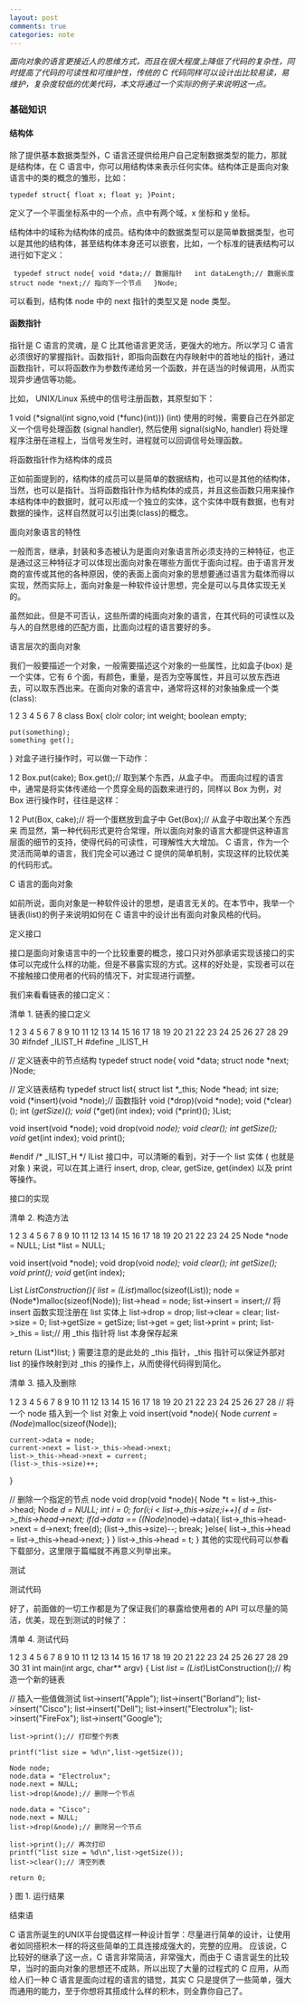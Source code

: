 ```yaml
---
layout: post
comments: true
categories: note
---
```


*面向对象的语言更接近人的思维方式，而且在很大程度上降低了代码的复杂性，同时提高了代码的可读性和可维护性，传统的 C 代码同样可以设计出比较易读，易维护，复杂度较低的优美代码，本文将通过一个实际的例子来说明这一点。*

### 基础知识

#### 结构体

除了提供基本数据类型外，C 语言还提供给用户自己定制数据类型的能力，那就是结构体，在 C 语言中，你可以用结构体来表示任何实体。结构体正是面向对象语言中的类的概念的雏形，比如：

`
typedef struct{
    float x;
    float y;
 }Point;
 `

定义了一个平面坐标系中的一个点，点中有两个域，x 坐标和 y 坐标。

结构体中的域称为结构体的成员。结构体中的数据类型可以是简单数据类型，也可以是其他的结构体，甚至结构体本身还可以嵌套，比如，一个标准的链表结构可以进行如下定义：

`
typedef struct node{
    void *data;// 数据指针  
    int dataLength;// 数据长度  
    struct node *next;// 指向下一个节点  
 }Node;`
 
可以看到，结构体 node 中的 next 指针的类型又是 node 类型。

#### 函数指针

指针是 C 语言的灵魂，是 C 比其他语言更灵活，更强大的地方。所以学习 C 语言必须很好的掌握指针。函数指针，即指向函数在内存映射中的首地址的指针，通过函数指针，可以将函数作为参数传递给另一个函数，并在适当的时候调用，从而实现异步通信等功能。

比如， UNIX/Linux 系统中的信号注册函数，其原型如下：

1
void (*signal(int signo,void (*func)(int))) (int)
使用的时候，需要自己在外部定义一个信号处理函数 (signal handler), 然后使用 signal(sigNo, handler) 将处理程序注册在进程上，当信号发生时，进程就可以回调信号处理函数。

将函数指针作为结构体的成员

正如前面提到的，结构体的成员可以是简单的数据结构，也可以是其他的结构体，当然，也可以是指针。当将函数指针作为结构体的成员，并且这些函数只用来操作本结构体中的数据时，就可以形成一个独立的实体，这个实体中既有数据，也有对数据的操作，这样自然就可以引出类(class)的概念。

面向对象语言的特性

一般而言，继承，封装和多态被认为是面向对象语言所必须支持的三种特征，也正是通过这三种特征才可以体现出面向对象在哪些方面优于面向过程。由于语言开发商的宣传或其他的各种原因，使的表面上面向对象的思想要通过语言为载体而得以实现，然而实际上，面向对象是一种软件设计思想，完全是可以与具体实现无关的。

虽然如此，但是不可否认，这些所谓的纯面向对象的语言，在其代码的可读性以及与人的自然思维的匹配方面，比面向过程的语言要好的多。

语言层次的面向对象

我们一般要描述一个对象，一般需要描述这个对象的一些属性，比如盒子(box) 是一个实体，它有 6 个面，有颜色，重量，是否为空等属性，并且可以放东西进去，可以取东西出来。在面向对象的语言中，通常将这样的对象抽象成一个类 (class):

1
2
3
4
5
6
7
8
class Box{
    clolr color;
    int weight;
    boolean empty;
 
    put(something);
    something get();
 }
对盒子进行操作时，可以做一下动作：

1
2
Box.put(cake);
Box.get();// 取到某个东西，从盒子中。
而面向过程的语言中，通常是将实体传递给一个贯穿全局的函数来进行的，同样以 Box 为例，对 Box 进行操作时，往往是这样：

1
2
Put(Box, cake);// 将一个蛋糕放到盒子中
Get(Box);// 从盒子中取出某个东西来
而显然，第一种代码形式更符合常理，所以面向对象的语言大都提供这种语言层面的细节的支持，使得代码的可读性，可理解性大大增加。 C 语言，作为一个灵活而简单的语言，我们完全可以通过 C 提供的简单机制，实现这样的比较优美的代码形式。

C 语言的面向对象

如前所说，面向对象是一种软件设计的思想，是语言无关的。在本节中，我举一个链表(list)的例子来说明如何在 C 语言中的设计出有面向对象风格的代码。

定义接口

接口是面向对象语言中的一个比较重要的概念，接口只对外部承诺实现该接口的实体可以完成什么样的功能，但是不暴露实现的方式。这样的好处是，实现者可以在不接触接口使用者的代码的情况下，对实现进行调整。

我们来看看链表的接口定义：

清单 1. 链表的接口定义

1
2
3
4
5
6
7
8
9
10
11
12
13
14
15
16
17
18
19
20
21
22
23
24
25
26
27
28
29
30
#ifndef _ILIST_H
 #define     _ILIST_H
 
 // 定义链表中的节点结构
 typedef struct node{
    void *data;
    struct node *next;
 }Node;
 
 // 定义链表结构
 typedef struct list{
    struct list *_this;
    Node *head;
    int size;
    void (*insert)(void *node);// 函数指针
    void (*drop)(void *node);
    void (*clear)();
    int (*getSize)();
    void* (*get)(int index);
    void (*print)();
 }List;
 
 void insert(void *node);
 void drop(void *node);
 void clear();
 int getSize();
 void* get(int index);
 void print();
 
 #endif      /* _ILIST_H */
IList 接口中，可以清晰的看到，对于一个 list 实体 ( 也就是对象 ) 来说，可以在其上进行 insert, drop, clear, getSize, get(index) 以及 print 等操作。

接口的实现

清单 2. 构造方法

1
2
3
4
5
6
7
8
9
10
11
12
13
14
15
16
17
18
19
20
21
22
23
24
25
Node *node = NULL;
List *list = NULL;
 
void insert(void *node);
void drop(void *node);
void clear();
int getSize();
void print();
void* get(int index);
 
List *ListConstruction(){
   list = (List*)malloc(sizeof(List));
   node = (Node*)malloc(sizeof(Node));
   list->head = node;
   list->insert = insert;// 将 insert 函数实现注册在 list 实体上
   list->drop = drop;
   list->clear = clear;
   list->size = 0;
   list->getSize = getSize;
   list->get = get;
   list->print = print;
   list->_this = list;// 用 _this 指针将 list 本身保存起来
 
   return (List*)list;
}
需要注意的是此处的 _this 指针，_this 指针可以保证外部对 list 的操作映射到对 _this 的操作上，从而使得代码得到简化。

清单 3. 插入及删除

1
2
3
4
5
6
7
8
9
10
11
12
13
14
15
16
17
18
19
20
21
22
23
24
25
26
27
28
// 将一个 node 插入到一个 list 对象上
 void insert(void *node){
    Node *current = (Node*)malloc(sizeof(Node));
 
    current->data = node;
    current->next = list->_this->head->next;
    list->_this->head->next = current;
    (list->_this->size)++;
 }
 
 // 删除一个指定的节点 node
 void drop(void *node){
    Node *t = list->_this->head;
    Node *d = NULL;
    int i = 0;
    for(i;i < list->_this->size;i++){
        d = list->_this->head->next;
        if(d->data == ((Node*)node)->data){
            list->_this->head->next = d->next;
            free(d);
            (list->_this->size)--;
            break;
        }else{
            list->_this->head = list->_this->head->next;
        }
    }
    list->_this->head = t;
 }
其他的实现代码可以参看下载部分，这里限于篇幅就不再意义列举出来。

测试

测试代码

好了，前面做的一切工作都是为了保证我们的暴露给使用者的 API 可以尽量的简洁，优美，现在到测试的时候了：

清单 4. 测试代码

1
2
3
4
5
6
7
8
9
10
11
12
13
14
15
16
17
18
19
20
21
22
23
24
25
26
27
28
29
30
31
int main(int argc, char** argv) {
    List *list = (List*)ListConstruction();// 构造一个新的链表
 
 // 插入一些值做测试
    list->insert("Apple");
    list->insert("Borland");
    list->insert("Cisco");
    list->insert("Dell");
    list->insert("Electrolux");
    list->insert("FireFox");
    list->insert("Google");
 
    list->print();// 打印整个列表
 
    printf("list size = %d\n",list->getSize());
 
    Node node;
    node.data = "Electrolux";
    node.next = NULL; 
    list->drop(&node);// 删除一个节点
 
    node.data = "Cisco";
    node.next = NULL;
    list->drop(&node);// 删除另一个节点
 
    list->print();// 再次打印
    printf("list size = %d\n",list->getSize());
    list->clear();// 清空列表
 
    return 0;
 }
图 1. 运行结果



结束语

C 语言所诞生的UNIX平台提倡这样一种设计哲学：尽量进行简单的设计，让使用者如同搭积木一样的将这些简单的工具连接成强大的，完整的应用。 应该说，C 比较好的继承了这一点，C 语言非常简洁，非常强大，而由于 C 语言诞生的比较早，当时的面向对象的思想还不成熟，所以出现了大量的过程式的 C 应用，从而给人们一种 C 语言是面向过程的语言的错觉，其实 C 只是提供了一些简单，强大而通用的能力，至于你想将其搭成什么样的积木，则全靠你自己了。
